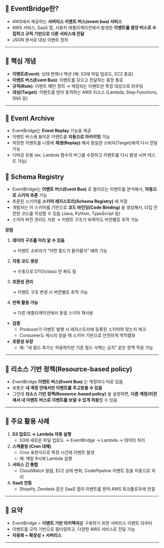 ## 📌 EventBridge란?

- AWS에서 제공하는 **서버리스 이벤트 버스(event bus) 서비스**
- AWS 서비스, SaaS 앱, 사용자 애플리케이션에서 발생한 **이벤트를 중앙 버스로 수집하고 규칙 기반으로 다른 서비스에 전달**
- JSON 문서로 대상 이벤트 정의

---

## 📌 핵심 개념

- **이벤트(Event)**: 상태 변화나 액션 (예: S3에 파일 업로드, EC2 종료)
- **이벤트 버스(Event Bus)**: 이벤트를 모으고 전달하는 중앙 통로
- **규칙(Rule)**: 이벤트 패턴 정의 → 매칭되는 이벤트만 특정 대상으로 라우팅
- **대상(Target)**: 이벤트를 받아 동작하는 AWS 리소스 (Lambda, Step Functions, SNS 등)

---

## 📌 Event Archive

- EventBridge는 **Event Replay** 기능을 제공
- 이벤트 버스에 들어온 이벤트를 **자동으로 아카이빙** 가능
- 저장한 이벤트를 나중에 **재생(Replay)** 해서 동일한 소비자(Target)에게 다시 전달 가능
- 디버깅 유용 (ex. Lambda 함수의 버그를 수정하고 이벤트를 다시 발생 시켜 테스트 가능)

## 📌 **Schema Registry**

- EventBridge는 **이벤트 버스(Event Bus)** 로 들어오는 이벤트를 분석해서, **자동으로 스키마 추론** 가능
- 추론된 스키마를 **스키마 레지스트리(Schema Registry)** 에 저장
- 개발자는 이 스키마를 기반으로 **코드 바인딩(Code Binding)** 을 생성해서, 타입 안전한 코드를 작성할 수 있음 (Java, Python, TypeScript 등)
- 스키마 버전 관리도 지원 → 이벤트 구조가 바뀌어도 버전별로 추적 가능

**장점**

1. **데이터 구조를 미리 알 수 있음**
    
    → 이벤트 소비자가 “어떤 필드가 들어올지” 예측 가능
    
2. **자동 코드 생성**
    
    → 수동으로 DTO(class) 안 짜도 됨
    
3. **호환성 관리**
    
    → 이벤트 구조 변경 시 버전별로 추적 가능
    
4. **반복 활용 가능**
    
    → 다른 애플리케이션에서 동일 스키마 재사용
    
- **검증**
    - Producer가 이벤트 발행 시 레지스트리에 등록된 스키마와 맞는지 체크
    - Consumer도 메시지 읽을 때 스키마 기반으로 안전하게 역직렬화
- **호환성 보장**
    - 예: “새 필드 추가는 허용하지만 기존 필드 삭제는 금지” 같은 정책 적용 가능

---

## 📌 리소스 기반 정책(Resource-based policy)

- EventBridge **이벤트 버스(Event Bus)** 는 계정마다 따로 있음
- 보통은 **내 계정 안에서만 이벤트를 주고받을 수 있음**
- 그런데 **리소스 기반 정책(Resource-based policy)** 을 설정하면, **다른 계정/리전에서 내 이벤트 버스로 이벤트를 보낼 수 있게 허용**할 수 있음

---

## 📌 주요 활용 사례

1. **S3 업로드 → Lambda 자동 실행**
    - S3에 새로운 파일 업로드 → EventBridge → Lambda → 데이터 처리
2. **스케줄링 (Cron 대체)**
    - Cron 표현식으로 특정 시간에 이벤트 발생
    - 예: 매일 9시에 Lambda 실행
3. **서비스 간 통합**
    - CloudWatch 알람, EC2 상태 변화, CodePipeline 이벤트 등을 자동으로 처리
4. **SaaS 연동**
    - Shopify, Zendesk 같은 SaaS 앱의 이벤트를 받아 AWS 워크플로우에 연결

---

## 📌 요약

- EventBridge = **이벤트 기반 아키텍처**를 구축하기 위한 서버리스 이벤트 라우터
- 이벤트를 규칙 기반으로 필터링하고, 다양한 AWS 서비스로 전달 가능
- **자동화 + 확장성 + 서버리스**

---
